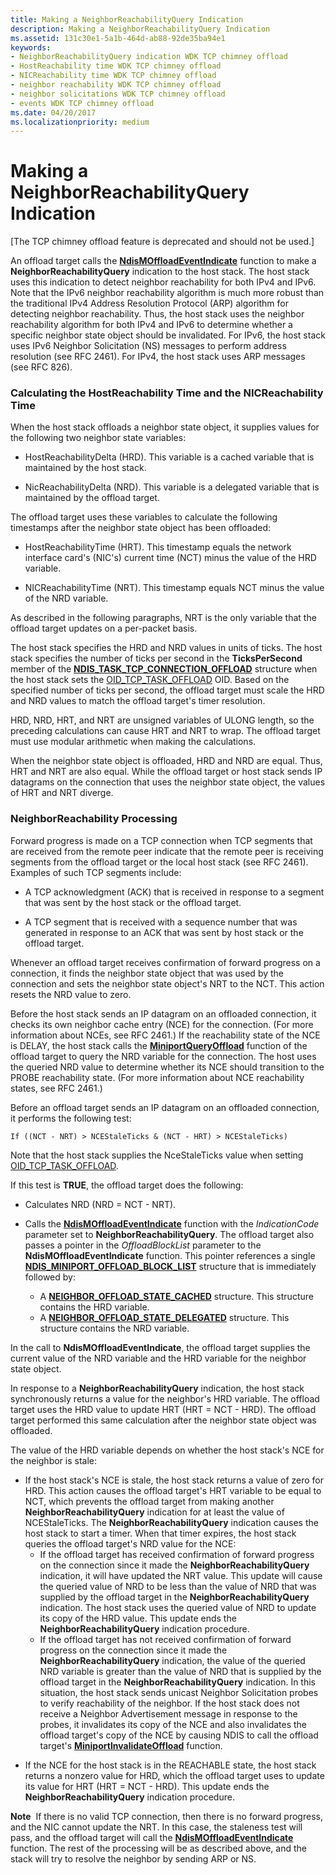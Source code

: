 ```yaml
---
title: Making a NeighborReachabilityQuery Indication
description: Making a NeighborReachabilityQuery Indication
ms.assetid: 131c30e1-5a1b-464d-ab88-92de35ba94e1
keywords:
- NeighborReachabilityQuery indication WDK TCP chimney offload
- HostReachability time WDK TCP chimney offload
- NICReachability time WDK TCP chimney offload
- neighbor reachability WDK TCP chimney offload
- neighbor solicitations WDK TCP chimney offload
- events WDK TCP chimney offload
ms.date: 04/20/2017
ms.localizationpriority: medium
---
```


# Making a NeighborReachabilityQuery Indication


\[The TCP chimney offload feature is deprecated and should not be used.\]

An offload target calls the [**NdisMOffloadEventIndicate**](https://msdn.microsoft.com/library/windows/hardware/ff563619) function to make a **NeighborReachabilityQuery** indication to the host stack. The host stack uses this indication to detect neighbor reachability for both IPv4 and IPv6. Note that the IPv6 neighbor reachability algorithm is much more robust than the traditional IPv4 Address Resolution Protocol (ARP) algorithm for detecting neighbor reachability. Thus, the host stack uses the neighbor reachability algorithm for both IPv4 and IPv6 to determine whether a specific neighbor state object should be invalidated. For IPv6, the host stack uses IPv6 Neighbor Solicitation (NS) messages to perform address resolution (see RFC 2461). For IPv4, the host stack uses ARP messages (see RFC 826).

### Calculating the HostReachability Time and the NICReachability Time

When the host stack offloads a neighbor state object, it supplies values for the following two neighbor state variables:

-   HostReachabilityDelta (HRD). This variable is a cached variable that is maintained by the host stack.

-   NicReachabilityDelta (NRD). This variable is a delegated variable that is maintained by the offload target.

The offload target uses these variables to calculate the following timestamps after the neighbor state object has been offloaded:

-   HostReachabilityTime (HRT). This timestamp equals the network interface card's (NIC's) current time (NCT) minus the value of the HRD variable.

-   NICReachabilityTime (NRT). This timestamp equals NCT minus the value of the NRD variable.

As described in the following paragraphs, NRT is the only variable that the offload target updates on a per-packet basis.

The host stack specifies the HRD and NRD values in units of ticks. The host stack specifies the number of ticks per second in the **TicksPerSecond** member of the [**NDIS\_TASK\_TCP\_CONNECTION\_OFFLOAD**](https://msdn.microsoft.com/library/windows/hardware/ff567873) structure when the host stack sets the [OID\_TCP\_TASK\_OFFLOAD](https://msdn.microsoft.com/library/windows/hardware/ff569815) OID. Based on the specified number of ticks per second, the offload target must scale the HRD and NRD values to match the offload target's timer resolution.

HRD, NRD, HRT, and NRT are unsigned variables of ULONG length, so the preceding calculations can cause HRT and NRT to wrap. The offload target must use modular arithmetic when making the calculations.

When the neighbor state object is offloaded, HRD and NRD are equal. Thus, HRT and NRT are also equal. While the offload target or host stack sends IP datagrams on the connection that uses the neighbor state object, the values of HRT and NRT diverge.

### NeighborReachability Processing

Forward progress is made on a TCP connection when TCP segments that are received from the remote peer indicate that the remote peer is receiving segments from the offload target or the local host stack (see RFC 2461). Examples of such TCP segments include:

-   A TCP acknowledgment (ACK) that is received in response to a segment that was sent by the host stack or the offload target.

-   A TCP segment that is received with a sequence number that was generated in response to an ACK that was sent by host stack or the offload target.

Whenever an offload target receives confirmation of forward progress on a connection, it finds the neighbor state object that was used by the connection and sets the neighbor state object's NRT to the NCT. This action resets the NRD value to zero.

Before the host stack sends an IP datagram on an offloaded connection, it checks its own neighbor cache entry (NCE) for the connection. (For more information about NCEs, see RFC 2461.) If the reachability state of the NCE is DELAY, the host stack calls the [**MiniportQueryOffload**](https://msdn.microsoft.com/library/windows/hardware/ff559423) function of the offload target to query the NRD variable for the connection. The host uses the queried NRD value to determine whether its NCE should transition to the PROBE reachability state. (For more information about NCE reachability states, see RFC 2461.)

Before an offload target sends an IP datagram on an offloaded connection, it performs the following test:

```syntax
If ((NCT - NRT) > NCEStaleTicks & (NCT - HRT) > NCEStaleTicks) 
```

Note that the host stack supplies the NceStaleTicks value when setting [OID\_TCP\_TASK\_OFFLOAD](https://msdn.microsoft.com/library/windows/hardware/ff569815).

If this test is **TRUE**, the offload target does the following:

-   Calculates NRD (NRD = NCT - NRT).

-   Calls the [**NdisMOffloadEventIndicate**](https://msdn.microsoft.com/library/windows/hardware/ff563619) function with the *IndicationCode* parameter set to **NeighborReachabilityQuery**. The offload target also passes a pointer in the *OffloadBlockList* parameter to the **NdisMOffloadEventIndicate** function. This pointer references a single [**NDIS\_MINIPORT\_OFFLOAD\_BLOCK\_LIST**](https://msdn.microsoft.com/library/windows/hardware/ff566469) structure that is immediately followed by:
    -   A [**NEIGHBOR\_OFFLOAD\_STATE\_CACHED**](https://msdn.microsoft.com/library/windows/hardware/ff568323) structure. This structure contains the HRD variable.
    -   A [**NEIGHBOR\_OFFLOAD\_STATE\_DELEGATED**](https://msdn.microsoft.com/library/windows/hardware/ff568325) structure. This structure contains the NRD variable.

In the call to **NdisMOffloadEventIndicate**, the offload target supplies the current value of the NRD variable and the HRD variable for the neighbor state object.

In response to a **NeighborReachabilityQuery** indication, the host stack synchronously returns a value for the neighbor's HRD variable. The offload target uses the HRD value to update HRT (HRT = NCT - HRD). The offload target performed this same calculation after the neighbor state object was offloaded.

The value of the HRD variable depends on whether the host stack's NCE for the neighbor is stale:

-   If the host stack's NCE is stale, the host stack returns a value of zero for HRD. This action causes the offload target's HRT variable to be equal to NCT, which prevents the offload target from making another **NeighborReachabilityQuery** indication for at least the value of NCEStaleTicks. The **NeighborReachabilityQuery** indication causes the host stack to start a timer. When that timer expires, the host stack queries the offload target's NRD value for the NCE:
    -   If the offload target has received confirmation of forward progress on the connection since it made the **NeighborReachabilityQuery** indication, it will have updated the NRT value. This update will cause the queried value of NRD to be less than the value of NRD that was supplied by the offload target in the **NeighborReachabilityQuery** indication. The host stack uses the queried value of NRD to update its copy of the HRD value. This update ends the **NeighborReachabilityQuery** indication procedure.
    -   If the offload target has not received confirmation of forward progress on the connection since it made the **NeighborReachabilityQuery** indication, the value of the queried NRD variable is greater than the value of NRD that is supplied by the offload target in the **NeighborReachabilityQuery** indication. In this situation, the host stack sends unicast Neighbor Solicitation probes to verify reachability of the neighbor. If the host stack does not receive a Neighbor Advertisement message in response to the probes, it invalidates its copy of the NCE and also invalidates the offload target's copy of the NCE by causing NDIS to call the offload target's [**MiniportInvalidateOffload**](https://msdn.microsoft.com/library/windows/hardware/ff559406) function.

<!-- -->

-   If the NCE for the host stack is in the REACHABLE state, the host stack returns a nonzero value for HRD, which the offload target uses to update its value for HRT (HRT = NCT - HRD). This update ends the **NeighborReachabilityQuery** indication procedure.

**Note**  If there is no valid TCP connection, then there is no forward progress, and the NIC cannot update the NRT. In this case, the staleness test will pass, and the offload target will call the [**NdisMOffloadEventIndicate**](https://msdn.microsoft.com/library/windows/hardware/ff563619) function. The rest of the processing will be as described above, and the stack will try to resolve the neighbor by sending ARP or NS.

 

 

 





